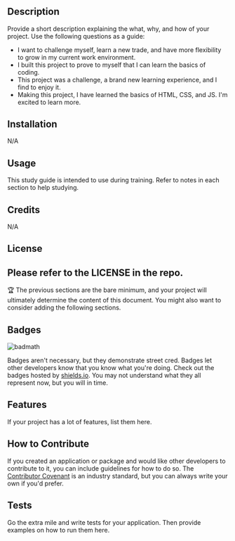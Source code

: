 # <Prework Study Guide Webpage>

## Description

Provide a short description explaining the what, why, and how of your project. Use the following questions as a guide:

- I want to challenge myself, learn a new trade, and have more flexibility to grow in my current work environment.
- I built this project to prove to myself that I can learn the basics of coding.
- This project was a challenge, a brand new learning experience, and I find to enjoy it.
- Making this project, I have learned the basics of HTML, CSS, and JS. I'm excited to learn more.

## Installation

N/A

## Usage

This study guide is intended to use during training. Refer to notes in each section to help studying.

## Credits

N/A

## License

Please refer to the LICENSE in the repo.
---

🏆 The previous sections are the bare minimum, and your project will ultimately determine the content of this document. You might also want to consider adding the following sections.

## Badges

![badmath](https://img.shields.io/github/languages/top/nielsenjared/badmath)

Badges aren't necessary, but they demonstrate street cred. Badges let other developers know that you know what you're doing. Check out the badges hosted by [shields.io](https://shields.io/). You may not understand what they all represent now, but you will in time.

## Features

If your project has a lot of features, list them here.

## How to Contribute

If you created an application or package and would like other developers to contribute to it, you can include guidelines for how to do so. The [Contributor Covenant](https://www.contributor-covenant.org/) is an industry standard, but you can always write your own if you'd prefer.

## Tests

Go the extra mile and write tests for your application. Then provide examples on how to run them here.